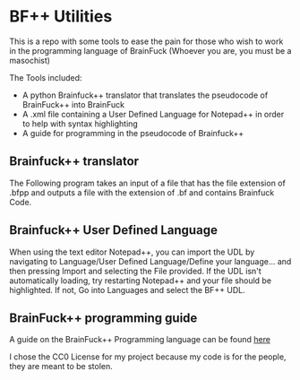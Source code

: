 # BF++ Utilities

This is a repo with some tools to ease the pain for those who wish to work in the programming language of BrainFuck (Whoever you are, you must be a masochist)

The Tools included:
* A python Brainfuck++ translator that translates the pseudocode of BrainFuck++ into BrainFuck
* A .xml file containing a User Defined Language for Notepad++ in order to help with syntax highlighting
* A guide for programming in the pseudocode of Brainfuck++

## Brainfuck++ translator

The Following program takes an input of a file that has the file extension of .bfpp and outputs a file with the extension of .bf and contains Brainfuck Code.

## Brainfuck++ User Defined Language

When using the text editor Notepad++, you can import the UDL by navigating to Language/User Defined Language/Define your language... and then pressing Import and selecting the File provided.
If the UDL isn't automatically loading, try restarting Notepad++ and your file should be highlighted. If not, Go into Languages and select the BF++ UDL.

## BrainFuck++ programming guide

A guide on the BrainFuck++ Programming language can be found [here](BrainFuckPlusPlus.md)

I chose the CC0 License for my project because my code is for the people, they are meant to be stolen.
